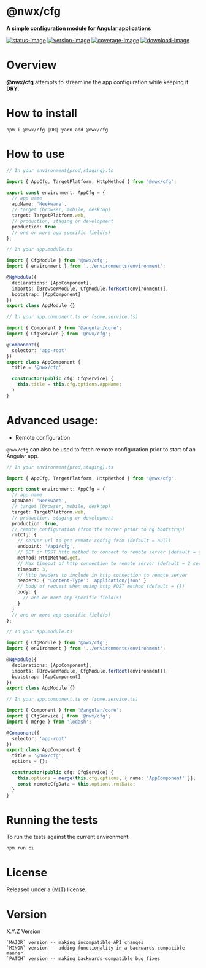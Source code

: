 # @nwx/cfg

**A simple configuration module for Angular applications**

[![status-image]][status-link]
[![version-image]][version-link]
[![coverage-image]][coverage-link]
[![download-image]][download-link]

# Overview

**@nwx/cfg** attempts to streamline the app configuration while keeping it **DRY**.

# How to install

    npm i @nwx/cfg |OR| yarn add @nwx/cfg

# How to use

```typescript
// In your environment{prod,staging}.ts

import { AppCfg, TargetPlatform, HttpMethod } from '@nwx/cfg';

export const environment: AppCfg = {
  // app name
  appName: 'Neekware',
  // target (browser, mobile, desktop)
  target: TargetPlatform.web,
  // production, staging or development
  production: true
  // one or more app specific field(s)
};
```

```typescript
// In your app.module.ts

import { CfgModule } from '@nwx/cfg';
import { environment } from '../environments/environment';

@NgModule({
  declarations: [AppComponent],
  imports: [BrowserModule, CfgModule.forRoot(environment)],
  bootstrap: [AppComponent]
})
export class AppModule {}
```

```typescript
// In your app.component.ts or (some.service.ts)

import { Component } from '@angular/core';
import { CfgService } from '@nwx/cfg';

@Component({
  selector: 'app-root'
})
export class AppComponent {
  title = '@nwx/cfg';

  constructor(public cfg: CfgService) {
    this.title = this.cfg.options.appName;
  }
}
```

# Advanced usage:

* Remote configuration

`@nwx/cfg` can also be used to fetch remote configuration prior to start of an Angular app.

```typescript
// In your environment{prod,staging}.ts

import { AppCfg, TargetPlatform, HttpMethod } from '@nwx/cfg';

export const environment: AppCfg = {
  // app name
  appName: 'Neekware',
  // target (browser, mobile, desktop)
  target: TargetPlatform.web,
  // production, staging or development
  production: true,
  // remote configuration (from the server prior to ng bootstrap)
  rmtCfg: {
    // server url to get remote config from (default = null)
    endpoint: '/api/cfg',
    // GET or POST http method to connect to remote server (default = get)
    method: HttpMethod.get,
    // Max timeout of http connection to remote server (default = 2 seconds)
    timeout: 3,
    // http headers to include in http connection to remote server
    headers: { 'Content-Type': 'application/json' }
    // body of request when using http POST method (default = {})
    body: {
      // one or more app specific field(s)
    }
  }
  // one or more app specific field(s)
};
```

```typescript
// In your app.module.ts

import { CfgModule } from '@nwx/cfg';
import { environment } from '../environments/environment';

@NgModule({
  declarations: [AppComponent],
  imports: [BrowserModule, CfgModule.forRoot(environment)],
  bootstrap: [AppComponent]
})
export class AppModule {}
```

```typescript
// In your app.component.ts or (some.service.ts)

import { Component } from '@angular/core';
import { CfgService } from '@nwx/cfg';
import { merge } from 'lodash';

@Component({
  selector: 'app-root'
})
export class AppComponent {
  title = '@nwx/cfg';
  options = {};

  constructor(public cfg: CfgService) {
    this.options = merge(this.cfg.options, { name: 'AppComponent' }};
    const remoteCfgData = this.options.rmtData;
  }
}
```

# Running the tests

To run the tests against the current environment:

    npm run ci

# License

Released under a ([MIT](https://github.com/neekware/nwx-cfg/blob/master/LICENSE)) license.

# Version

X.Y.Z Version

    `MAJOR` version -- making incompatible API changes
    `MINOR` version -- adding functionality in a backwards-compatible manner
    `PATCH` version -- making backwards-compatible bug fixes

[status-image]: https://secure.travis-ci.org/neekware/nwx-cfg.png?branch=master
[status-link]: http://travis-ci.org/neekware/nwx-cfg?branch=master
[version-image]: https://img.shields.io/npm/v/@nwx/cfg.svg
[version-link]: https://www.npmjs.com/package/@nwx/cfg
[coverage-image]: https://coveralls.io/repos/neekware/nwx-cfg/badge.svg
[coverage-link]: https://coveralls.io/r/neekware/nwx-cfg
[download-image]: https://img.shields.io/npm/dm/@nwx/cfg.svg
[download-link]: https://www.npmjs.com/package/@nwx/cfg
